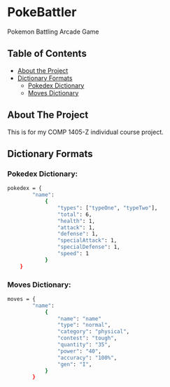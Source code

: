 # PokeBattler
 Pokemon Battling Arcade Game


<!-- TABLE OF CONTENTS -->
## Table of Contents

* [About the Project](#about-the-project)
* [Dictionary Formats](#dictionary-formats)
  * [Pokedex Dictionary](#pokedex-dictionary)
  * [Moves Dictionary](#moves-dictionary)


<!-- ABOUT THE PROJECT -->
## About The Project

This is for my COMP 1405-Z individual course project.

<!-- DICTIONARY FORMATS -->
## Dictionary Formats

### Pokedex Dictionary:
```sh
pokedex = {
        "name":
            {
                "types": ["typeOne", "typeTwo"],
                "total": 6,
                "health": 1,
                "attack": 1,
                "defense": 1,
                "specialAttack": 1,
                "specialDefense": 1,
                "speed": 1
            }
    }
```

### Moves Dictionary:
```sh
moves = {
        "name":
            {
                "name": "name"
                "type": "normal",
                "category": "physical",
                "contest": "tough",
                "quantity": "35",
                "power": "40",
                "accuracy": "100%",
                "gen": "I",
            }
        }
```
